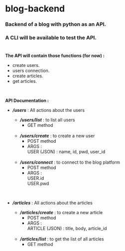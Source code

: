 # blog-backend

### Backend of a blog with python as an API.  
### A CLI will be available to test the API.   
#
**The API will contain those functions (for now) :**   
- create users.
- users connection.
- create articles.
- get articles.
<br>

**API Documentation :**

- **_/users_**  : All actions about the users  
  
    - **_/users/list_** : to list all users  
        - GET method  
    <br>

    - **_/users/create_** : to create a new user  
        - POST method  
        - ARGS :  
            USER (JSON) : name, id, pwd, user_id  
    <br>

    - **_/users/connect_** : to connect to the blog platform  
        - POST method   
        - ARGS :  
            USER.id  
            USER.pwd  
<br>

- **_/articles_** : All actions about the articles  
  
    - **_/articles/create_** : to create a new article  
        - POST method  
        - ARGS :  
            ARTICLE (JSON) : title, body, article_id  
    <br>
    
    - **_/articles/list_** : to get the list of all articles  
        - GET method 